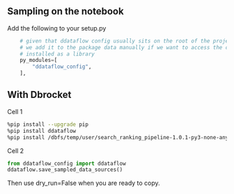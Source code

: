 ## Sampling on the notebook

Add the following to your setup.py

```py
    # given that ddataflow config usually sits on the root of the project
    # we add it to the package data manually if we want to access the config 
    # installed as a library
    py_modules=[
        "ddataflow_config",
    ],
```

## With Dbrocket

Cell 1

```sh
%pip install --upgrade pip 
%pip install ddataflow
%pip install /dbfs/temp/user/search_ranking_pipeline-1.0.1-py3-none-any.whl --force-reinstall`
```

Cell 2

```py
from ddataflow_config import ddataflow
ddataflow.save_sampled_data_sources()
```

Then use dry_run=False when you are ready to copy.
